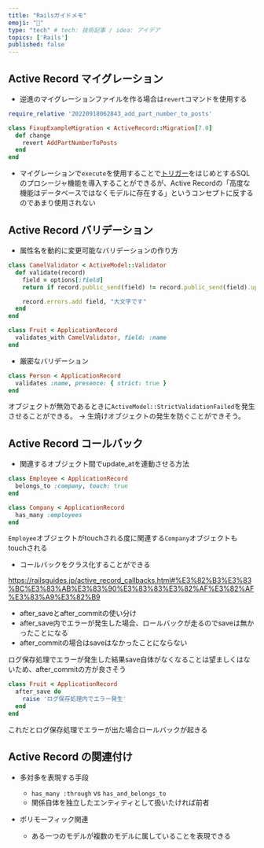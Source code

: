 ```yaml
---
title: "Railsガイドメモ"
emoji: "🦧"
type: "tech" # tech: 技術記事 / idea: アイデア
topics: ['Rails']
published: false
---
```


## Active Record マイグレーション
- 逆進のマイグレーションファイルを作る場合は`revert`コマンドを使用する
```ruby
require_relative '20220918062843_add_part_number_to_posts'

class FixupExampleMigration < ActiveRecord::Migration[7.0]
  def change
    revert AddPartNumberToPosts
  end
end
```

- マイグレーションで`execute`を使用することで[トリガー](https://docs.oracle.com/cd/E15817_01/server.111/e05765/triggers.htm)をはじめとするSQLのプロシージャ機能を導入することができるが、Active Recordの「高度な機能はデータベースではなくモデルに存在する」というコンセプトに反するのであまり使用されない

## Active Record バリデーション
- 属性名を動的に変更可能なバリデーションの作り方

```ruby
class CamelValidator < ActiveModel::Validator
  def validate(record)
    field = options[:field]
    return if record.public_send(field) != record.public_send(field).upcase

    record.errors.add field, "大文字です"
  end
end
```

```ruby
class Fruit < ApplicationRecord
  validates_with CamelValidator, field: :name
end
```
- 厳密なバリデーション

```ruby
class Person < ApplicationRecord
  validates :name, presence: { strict: true }
end
```
オブジェクトが無効であるときに`ActiveModel::StrictValidationFailed`を発生させることができる。
-> 生焼けオブジェクトの発生を防ぐことができそう。

## Active Record コールバック
- 関連するオブジェクト間でupdate_atを連動させる方法

```ruby
class Employee < ApplicationRecord
  belongs_to :company, touch: true
end

class Company < ApplicationRecord
  has_many :employees
end
```

`Employee`オブジェクトがtouchされる度に関連する`Company`オブジェクトもtouchされる

- コールバックをクラス化することができる

https://railsguides.jp/active_record_callbacks.html#%E3%82%B3%E3%83%BC%E3%83%AB%E3%83%90%E3%83%83%E3%82%AF%E3%82%AF%E3%83%A9%E3%82%B9

- after_saveとafter_commitの使い分け
 - after_save内でエラーが発生した場合、ロールバックが走るのでsaveは無かったことになる
 - after_commitの場合はsaveはなかったことにならない

ログ保存処理でエラーが発生した結果save自体がなくなることは望ましくはないため、after_commitの方が良さそう

```ruby
class Fruit < ApplicationRecord
  after_save do
    raise 'ログ保存処理内でエラー発生'
  end
end
```

これだとログ保存処理でエラーが出た場合ロールバックが起きる


## Active Record の関連付け
- 多対多を表現する手段
  - `has_many :through` vs `has_and_belongs_to`
  - 関係自体を独立したエンティティとして扱いたければ前者

- ポリモーフィック関連
  - ある一つのモデルが複数のモデルに属していることを表現できる

